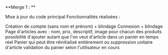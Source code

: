 **Merge 1 : **

Mise à jour du code principal
Fonctionnalités réalisées :

Création de compte (sans nom et prénom) + blindage
Connexion + blindage
Page d'articles avec :
nom, prix, descriptif, image pour chacun des produits
possibilité d'ajouter autant que l'on veut d'article dans un panier en temps réel
Panier qui peut être réinitialisé entièrement ou suppression unitaire d'article
validation du panier selon l'utilisateur en cours

